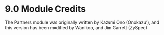 # 9.0 Module Credits

The Partners module was originally written by Kazumi Ono (Onokazu’), and this version has been modified by Wanikoo, and Jim Garrett (ZySpec)

